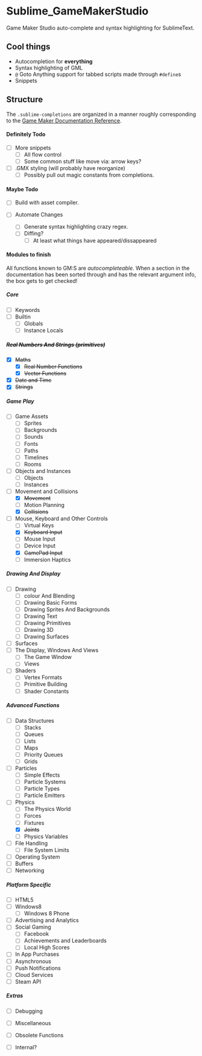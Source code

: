 Sublime_GameMakerStudio
=======================

Game Maker Studio auto-complete and syntax highlighting for SublimeText.

## Cool things

* Autocompletion for **everything**
* Syntax highlighting of GML
* `@` Goto Anything support for tabbed scripts made through `#define`s
* Snippets

## Structure

The `.sublime-completions` are organized in a manner roughly corresponding to the [Game Maker Documentation Reference](http://docs.yoyogames.com/source/dadiospice/002_reference/index.html).

#### Definitely Todo

- [ ] More snippets
  - [ ] All flow control
  - [ ] Some common stuff like move via: arrow keys?
- [ ] .GMX styling (will probably have reorganize)
  - [ ] Possibly pull out magic constants from completions.

#### Maybe Todo

- [ ] Build with asset compiler.

- [ ] Automate Changes
  - [ ] Generate syntax highlighting crazy regex.
  - [ ] Diffing?
    - [ ] At least what things have appeared/dissappeared 

#### Modules to finish

All functions known to GM:S are *autocompleteable*. When a section in the documentation has been sorted through and has the relevant argument info, the box gets to get checked!

##### Core
- [ ] Keywords
- [ ] Builtin
  - [ ] Globals
  - [ ] Instance Locals

##### ~~Real Numbers And Strings (primitives)~~
- [x] ~~Maths~~
  - [x] ~~Real Number Functions~~
  - [x] ~~Vector Functions~~
- [x] ~~Date and Time~~
- [x] ~~Strings~~

##### Game Play
- [ ] Game Assets
  - [ ] Sprites
  - [ ] Backgrounds
  - [ ] Sounds
  - [ ] Fonts
  - [ ] Paths
  - [ ] Timelines
  - [ ] Rooms
- [ ] Objects and Instances
  - [ ] Objects
  - [ ] Instances
- [ ] Movement and Collisions
  - [x] ~~Movement~~
  - [ ] Motion Planning
  - [x] ~~Collisions~~
- [ ] Mouse, Keyboard and Other Controls
  - [ ] Virtual Keys
  - [x] ~~Keyboard Input~~
  - [ ] Mouse Input
  - [ ] Device Input
  - [x] ~~GamePad Input~~
  - [ ] Immersion Haptics

##### Drawing And Display
- [ ] Drawing
  - [ ] colour And Blending
  - [ ] Drawing Basic Forms
  - [ ] Drawing Sprites And Backgrounds
  - [ ] Drawing Text
  - [ ] Drawing Primitives
  - [ ] Drawing 3D
  - [ ] Drawing Surfaces
- [ ] Surfaces
- [ ] The Display, Windows And Views
  - [ ] The Game Window
  - [ ] Views
- [ ] Shaders
  - [ ] Vertex Formats
  - [ ] Primitive Building
  - [ ] Shader Constants

##### Advanced Functions
- [ ] Data Structures
  - [ ] Stacks
  - [ ] Queues
  - [ ] Lists
  - [ ] Maps
  - [ ] Priority Queues
  - [ ] Grids
- [ ] Particles
  - [ ] Simple Effects
  - [ ] Particle Systems
  - [ ] Particle Types
  - [ ] Particle Emitters
- [ ] Physics
  - [ ] The Physics World
  - [ ] Forces
  - [ ] Fixtures
  - [x] ~~Joints~~
  - [ ] Physics Variables
- [ ] File Handling
  - [ ] File System Limits

- [ ] Operating System
- [ ] Buffers
- [ ] Networking

##### Platform Specific
- [ ] HTML5
- [ ] Windows8
  - [ ] Windows 8 Phone
- [ ] Advertising and Analytics
- [ ] Social Gaming
  - [ ] Facebook
  - [ ] Achievements and Leaderboards
  - [ ] Local High Scores
- [ ] In App Purchases
- [ ] Asynchronous
- [ ] Push Notifications
- [ ] Cloud Services
- [ ] Steam API

##### Extras
- [ ] Debugging
- [ ] Miscellaneous
- [ ] Obsolete Functions
- [ ] Internal?
  
